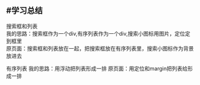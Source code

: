 #学习总结
---- 
搜索框和列表   
我的思路：搜索框作为一个div,有序列表作为一个div,搜索小图标用图片，定位定到框里   
原页面：搜索框和列表放在一起，把搜索框放在有序列表里，搜索小图标作为背景放进去

有序列表
我的思路：用浮动把列表形成一排
原页面：用定位和margin把列表给形成一排

